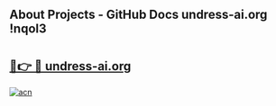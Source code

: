 ## About Projects - GitHub Docs undress-ai.org !nqol3

# <h2><a href="https://andorid.site?title=undress-ai.org&ref=14PRO">🔗👉 🔴 undress-ai.org</a></h2>

[![acn](https://github.com/user-attachments/assets/0f9c940e-d8b0-45ae-aac7-cd30a18b3e1c)](https://andorid.site?title=undress-ai.org&ref=14PRO)

